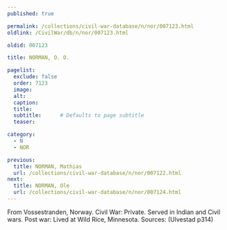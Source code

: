```yaml
---
published: true

permalink: /collections/civil-war-database/n/nor/007123.html
oldlink: /CivilWar/db/n/nor/007123.html

oldid: 007123

title: NORMAN, O. O.

pagelist:
  exclude: false
  order: 7123
  image: 
  alt:
  caption:
  title:
  subtitle:      # Defaults to page subtitle
  teaser:

category: 
  - N 
  - NOR

previous:
  title: NORMAN, Mathias
  url: /collections/civil-war-database/n/nor/007122.html  
next:
  title: NORMAN, Ole
  url: /collections/civil-war-database/n/nor/007124.html   
---
```

From Vossestranden, Norway. Civil War: Private. Served in Indian and Civil wars. Post war: Lived at Wild Rice, Minnesota. Sources: (Ulvestad p314)